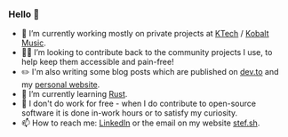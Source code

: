### Hello 🌷

- 🔭 I’m currently working mostly on private projects at [KTech](https://ktech.com/) / [Kobalt Music](https://www.kobaltmusic.com/).
- 👯‍♀️ I’m looking to contribute back to the community projects I use, to help keep them accessible and pain-free!
- ✏️ I'm also writing some blog posts which are published on [dev.to](https://dev.to/stefee) and my [personal website](https://stef.sh).
- 🦀 I’m currently learning [Rust](https://www.rust-lang.org/).
- 🤲 I don't do work for free - when I do contribute to open-source software it is done in-work hours or to satisfy my curiosity.
- 📫 How to reach me: [LinkedIn](https://www.linkedin.com/in/stefee/) or the email on my website [stef.sh](https://stef.sh).
